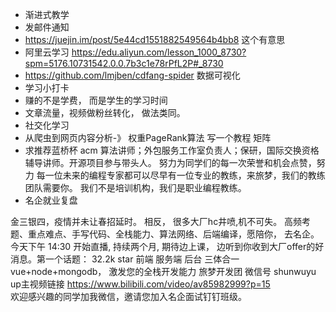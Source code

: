 - 渐进式教学
- 发邮件通知
- https://juejin.im/post/5e44cd1551882549564b4bb8 这个有意思
- 阿里云学习 https://edu.aliyun.com/lesson_1000_8730?spm=5176.10731542.0.0.7b3c1e78rPfL2P#_8730
- https://github.com/lmjben/cdfang-spider  数据可视化 
- 学习小打卡
- 赚的不是学费， 而是学生的学习时间
- 文章流量，视频做粉丝转化， 做法类同。
- 社交化学习
- 从爬虫到网页内容分析-》 权重PageRank算法  写一个教程 矩阵
- 求推荐蓝桥杯 acm 算法讲师；外包服务工作室负责人；保研，国际交换资格辅导讲师。开源项目参与带头人。
  努力为同学们的每一次荣誉和机会点赞，努力
  每一位未来的编程专家都可以尽早有一位专业的教练，来旅梦，我们的教练团队需要你。
  我们不是培训机构，我们是职业编程教练。
- 名企就业复盘

金三银四，疫情并未让春招延时。 相反， 很多大厂hc井喷,机不可失。
高频考题、重点难点、手写代码、全栈能力、算法网络、后端编译，愿陪你， 去名企。
今天下午 14:30 开始直播, 持续两个月, 期待边上课， 边听到你收到大厂offer的好消息。第一个话题： 32.2k star 前端 服务端 后台 三体合一 vue+node+mongodb， 激发您的全栈开发能力
旅梦开发团 微信号 shunwuyu up主视频链接 https://www.bilibili.com/video/av85982999?p=15  
欢迎感兴趣的同学加我微信，邀请您加入名企面试钉钉班级。

